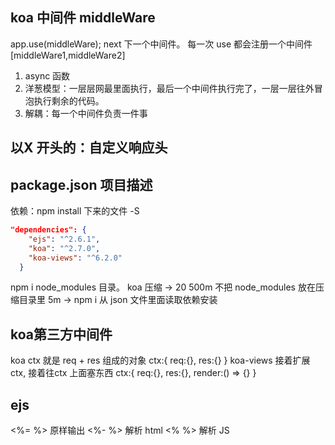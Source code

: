 ## koa 中间件  middleWare
app.use(middleWare);
next 下一个中间件。
每一次 use 都会注册一个中间件
[middleWare1,middleWare2]
1. async 函数
2. 洋葱模型：一层层网最里面执行，最后一个中间件执行完了，一层一层往外冒泡执行剩余的代码。
3. 解耦：每一个中间件负责一件事

## 以X 开头的：自定义响应头

## package.json 项目描述
依赖：npm install 下来的文件
-S 
```json
"dependencies": {
    "ejs": "^2.6.1",
    "koa": "^2.7.0",
    "koa-views": "^6.2.0"
  }
``` 
npm i node_modules 目录。
koa 压缩 -> 20 500m
不把 node_modules 放在压缩目录里 5m -> 
npm i 从 json 文件里面读取依赖安装

## koa第三方中间件
koa ctx 就是 req + res 组成的对象
ctx:{
    req:{},
    res:{}
}
koa-views
接着扩展 ctx, 接着往ctx 上面塞东西
ctx:{
    req:{},
    res:{},
    render:() => {}
}

## ejs
<%= %> 原样输出
<%- %> 解析 html
<% %> 解析 JS